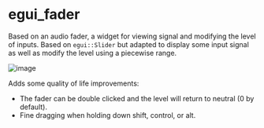 # egui_fader
Based on an audio fader, a widget for viewing signal and modifying the level of inputs. Based on `egui::Slider` but adapted to display some input signal as well as modify the level using a piecewise range.

![image](https://github.com/user-attachments/assets/c456ad51-79bb-4b1a-a687-ef1fce44cfe4)

Adds some quality of life improvements:
- The fader can be double clicked and the level will return to neutral (0 by default).
- Fine dragging when holding down shift, control, or alt.
